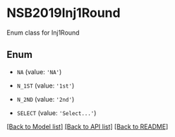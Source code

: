 # NSB2019Inj1Round

Enum class for Inj1Round

## Enum

* `NA` (value: `'NA'`)

* `N_1ST` (value: `'1st'`)

* `N_2ND` (value: `'2nd'`)

* `SELECT` (value: `'Select...'`)

[[Back to Model list]](../README.md#documentation-for-models) [[Back to API list]](../README.md#documentation-for-api-endpoints) [[Back to README]](../README.md)



